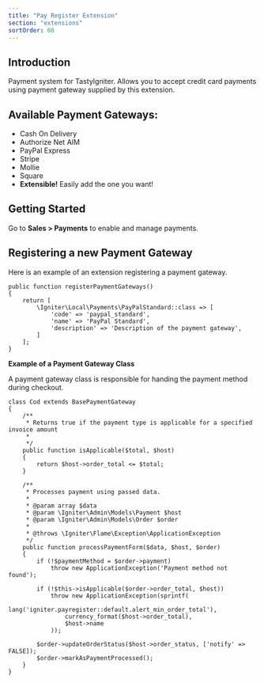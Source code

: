 ```yaml
---
title: "Pay Register Extension"
section: "extensions"
sortOrder: 80
---
```


## Introduction

Payment system for TastyIgniter. Allows you to accept credit card payments using payment gateway supplied by this
extension.

## Available Payment Gateways:

- Cash On Delivery
- Authorize Net AIM
- PayPal Express
- Stripe
- Mollie
- Square
- **Extensible!** Easily add the one you want!

## Getting Started

Go to **Sales > Payments** to enable and manage payments.

## Registering a new Payment Gateway

Here is an example of an extension registering a payment gateway.

```
public function registerPaymentGateways()
{
    return [
        \Igniter\Local\Payments\PayPalStandard::class => [
            'code' => 'paypal_standard',
            'name' => 'PayPal Standard',
            'description' => 'Description of the payment gateway',
        ]
    ];
}
```

**Example of a Payment Gateway Class**

A payment gateway class is responsible for handing the payment method during checkout.

```
class Cod extends BasePaymentGateway
{
    /**
     * Returns true if the payment type is applicable for a specified invoice amount
     *
     */
    public function isApplicable($total, $host)
    {
        return $host->order_total <= $total;
    }

    /**
     * Processes payment using passed data.
     *
     * @param array $data
     * @param \Igniter\Admin\Models\Payment $host
     * @param \Igniter\Admin\Models\Order $order
     *
     * @throws \Igniter\Flame\Exception\ApplicationException
     */
    public function processPaymentForm($data, $host, $order)
    {
        if (!$paymentMethod = $order->payment)
            throw new ApplicationException('Payment method not found');

        if (!$this->isApplicable($order->order_total, $host))
            throw new ApplicationException(sprintf(
                lang('igniter.payregister::default.alert_min_order_total'),
                currency_format($host->order_total),
                $host->name
            ));

        $order->updateOrderStatus($host->order_status, ['notify' => FALSE]);
        $order->markAsPaymentProcessed();
    }
}
```
